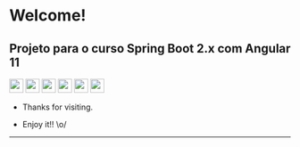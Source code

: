 # Welcome!

 
## Projeto para o curso Spring Boot 2.x com Angular 11

 


  
<code><img height= "25" src="https://img.shields.io/badge/Java-ED8B00?style=for-the-badge&logo=java&logoColor=white"></code>
<code><img height= "25" src="https://img.shields.io/badge/Spring-6DB33F?style=for-the-badge&logo=springColor=white"></code>
<code><img height= "25" src="https://img.shields.io/badge/Angular-DD0031?style=for-the-badge&logo=angular&logoColor=white"></code>
<code><img height= "25" src="https://img.shields.io/badge/TypeScript-007ACC?style=for-the-badge&logo=typescript&logoColor=white"></code>
<code><img height= "25" src="https://img.shields.io/badge/HTML5-E34F26?style=for-the-badge&logo=html5&logoColor=white"></code>
<code><img height= "25" src="https://img.shields.io/badge/CSS3-1572B6?style=for-the-badge&logo=css3&logoColor=white"></code>

- Thanks for visiting.

- Enjoy it!! \o/

----------------------------------------------------------------------------------
